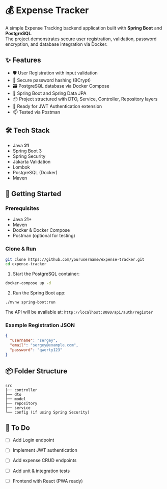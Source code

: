 # 💰 Expense Tracker

A simple Expense Tracking backend application built with **Spring Boot** and **PostgreSQL**.  
The project demonstrates secure user registration, validation, password encryption, and database integration via Docker.

## ✨ Features

- 🛡️ User Registration with input validation
- 🔐 Secure password hashing (BCrypt)
- 🗃️ PostgreSQL database via Docker Compose
- 🧱 Spring Boot and Spring Data JPA
- 📦 Project structured with DTO, Service, Controller, Repository layers
- 🔄 Ready for JWT Authentication extension
- 📫 Tested via Postman

## 🛠️ Tech Stack

- Java **21**
- Spring Boot 3
- Spring Security
- Jakarta Validation
- Lombok
- PostgreSQL (Docker)
- Maven

## 🚀 Getting Started

### Prerequisites

- Java 21+
- Maven
- Docker & Docker Compose
- Postman (optional for testing)

### Clone & Run

```bash
git clone https://github.com/yourusername/expense-tracker.git
cd expense-tracker
```

1. Start the PostgreSQL container:

```bash
docker-compose up -d
```

2. Run the Spring Boot app:

```bash
./mvnw spring-boot:run
```

The API will be available at: `http://localhost:8080/api/auth/register`

### Example Registration JSON

```json
{
  "username": "sergey",
  "email": "sergey@example.com",
  "password": "qwerty123"
}
```

## 📦 Folder Structure

```
src
├── controller
├── dto
├── model
├── repository
├── service
└── config (if using Spring Security)
```

## 🧩 To Do

- [ ] Add Login endpoint
- [ ] Implement JWT authentication
- [ ] Add expense CRUD endpoints
- [ ] Add unit & integration tests
- [ ] Frontend with React (PWA ready)

